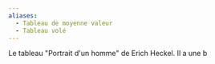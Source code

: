 ```yaml
---
aliases:
  - Tableau de moyenne valeur
  - Tableau volé
---
```

Le tableau "Portrait d'un homme" de Erich Heckel. Il a une b
